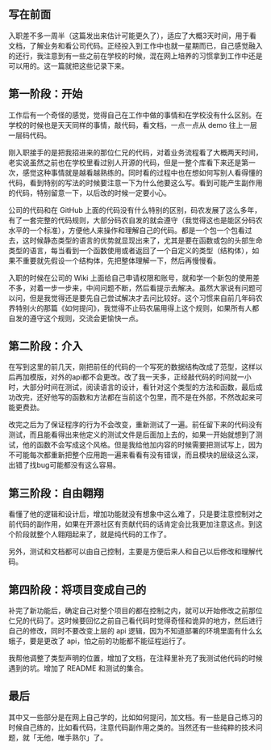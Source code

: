 ## 写在前面

入职差不多一周半（这篇发出来估计可能更久了），适应了大概3天时间，用于看文档，了解业务和看公司代码。正经投入到工作中也就一星期而已，自己感觉融入的还行，我注意到有一些之前在学校的时候，混在网上培养的习惯拿到工作中还是可以用的。这一篇就把这些记录下来。


## 第一阶段：开始
工作后有一个奇怪的感觉，觉得自己在工作中做的事情和在学校没有什么区别。在学校的时候也是天天同样的事情，敲代码，看文档，一点一点从 demo 往上一层一层码代码。

刚入职接手的是把我招进来的那位仁兄的代码，对着业务流程看了大概两天时间，老实说虽然之前也在学校里看过别人开源的代码，但是一整个库看下来还是第一次，感觉这种事情就是越看越熟练的。同时看的过程中也在想如何写别人看得懂的代码，看到特别的写法的时候要注意一下为什么他要这么写。看到可能产生副作用的代码，特别留意一下，以后改的时候一定要小心。

公司的代码和在 GitHub 上面的代码没有什么特别的区别，码农发展了这么多年，有了一套完整的代码规则，大部分码农自发的就会遵守（我觉得这也是能区分码农水平的一个标准），方便他人来操作和理解自己的代码。都是一个包一个包看过去，这时候静态类型的语言的优势就显现出来了，尤其是要在函数或包的头部生命类型的语言，每当看到一个函数使用或者返回了一个自定义的类型（结构体），如果不重要就先假设一个结构体，先把整体理解一下，然后再慢慢看。

入职的时候在公司的 Wiki 上面给自己申请权限和账号，就和学一个新包的使用差不多，对着一步一步来，中间问题不断，然后看提示去解决。虽然大家说有问题可以问，但是我觉得还是要先自己尝试解决才去问比较好。这个习惯来自前几年码农界特别火的那篇《如何提问》，我觉得不止码农届用得上这个规则，如果所有人都自发的遵守这个规则，交流会更愉快一点。

## 第二阶段：介入

在写到这里的前几天，刚把前任的代码的一个写死的数据结构改成了范型，这样以后再加模版，对外的api都不会更改。改了我一天多，正经敲代码的时间就一小时，大部分时间在测试，阅读语言的设计，看针对这个类型的方法和函数，最后成功改完，还好他写的函数和方法都在当前这个包里，而不是在外部，不然改起来可能更费劲。

改完之后为了保证程序的行为不会改变，重新测试了一遍。前任留下来的代码没有测试，而且能看得出来他定义的测试文件是后面加上去的，如果一开始就想到了测试，他的函数不会写成这个风格。但是我给他加内容的时候需要把测试写上，因为不可能每次都重新把整个应用跑一遍来看看有没有错误，而且模块的层级这么深，出错了找bug可能都没有这么容易。

## 第三阶段：自由翱翔

看懂了他的逻辑和设计后，增加功能就没有想象中这么难了，只是要注意控制对之前代码的副作用，如果在开源社区有贡献代码的话肯定会比我更加注意这点。到这个阶段就整个人翱翔起来了，就是纯代码的工作了。

另外，测试和文档都可以由自己控制，主要是方便后来人和自己以后修改和理解代码。

## 第四阶段：将项目变成自己的

补完了新功能后，确定自己对整个项目的都在控制之内，就可以开始修改之前那位仁兄的代码了。这时候要回忆之前自己看代码时觉得奇怪和诡异的地方，然后进行自己的修改，同时不要改变上层的 api 逻辑，因为不知道部署的环境里面有什么幺蛾子，要是更改了 api，怕之前的功能都不能征程运行了。

我帮他调整了类型声明的位置，增加了文档，在注释里补充了我测试他代码的时候遇到的坑。增加了 README 和测试的集合。

## 最后

其中又一些部分是在网上自己学的，比如如何提问，加文档。有一些是自己练习的时候自己练的，比如看代码，注意代码副作用之类的。当然还有一些纯粹的技术问题，就「无他，唯手熟尔」了。



